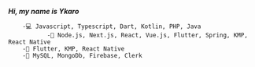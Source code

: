 *****Hi, my name is Ykaro*****
       
        -💻 Javascript, Typescript, Dart, Kotlin, PHP, Java 
               -🧩 Node.js, Next.js, React, Vue.js, Flutter, Spring, KMP, React Native
        -📲 Flutter, KMP, React Native  
        -📂 MySQL, MongoDb, Firebase, Clerk
          

